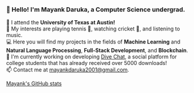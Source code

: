 ### 👋 Hello! I'm Mayank Daruka, a Computer Science undergrad.
:blue_book: I attend the **University of Texas at Austin!** <br/>
:musical_note: My interests are playing tennis :tennis:, watching cricket :cricket_game:, and listening to music. <br/>
:computer: Here you will find my projects in the fields of **Machine Learning** and **Natural Language Processing**, **Full-Stack Development**, and **Blockchain**. <br/>
:iphone: I'm currently working on developing [Dive Chat](https://dive.chat/), a social platform for college students that has already received over 5000 downloads! <br/>
📫 Contact me at mayankdaruka2001@gmail.com. <br/>

<!--
**mayankdaruka/mayankdaruka** is a ✨ _special_ ✨ repository because its `README.md` (this file) appears on your GitHub profile.

Here are some ideas to get you started:

- 🔭 I’m currently working on ...
- 🌱 I’m currently learning ...
- 👯 I’m looking to collaborate on ...
- 🤔 I’m looking for help with ...
- 💬 Ask me about ...
- 📫 How to reach me: ...
- 😄 Pronouns: ...
- ⚡ Fun fact: ...
-->


[Mayank's GitHub stats](https://github-readme-stats.vercel.app/api?username=mayankdaruka&count_private=true)
